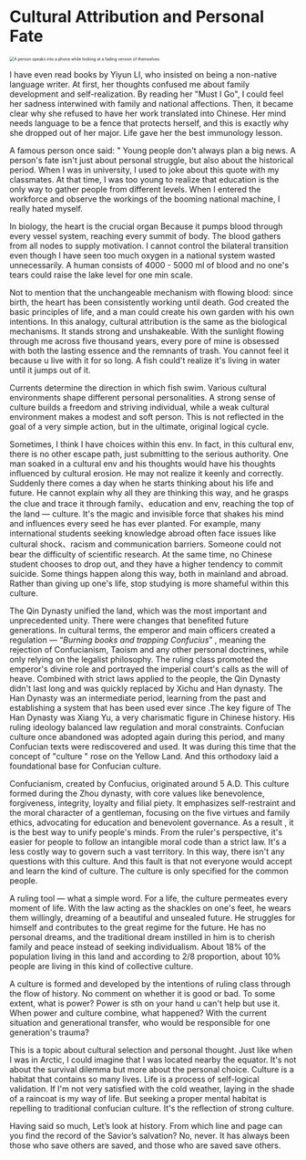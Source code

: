# Cultural Attribution and Personal Fate

<img src="https://cdn.statically.io/gh/stoneBuild29/MyPictures@main/upload/170102_r29229.jpg" alt="A person speaks into a phone while looking at a fading version of themselves." style="zoom:50%;" />

I have even read books by Yiyun LI, who insisted on being a non-native language writer. At first, her thoughts confused me about  family development and self-realization. By reading her "Must I Go", I could feel her sadness interwined with family and national affections. Then, it became clear why she refused to have her work translated into Chinese.  Her mind needs language to be a fence that protects herself, and this is exactly why she dropped out of her major. Life gave her the best immunology lesson.

A famous person once said: " Young people don't always plan a big news. A person's fate isn't just about personal struggle, but also about the historical period. When I was in university, I  used to joke about this quote with my classmates. At that time, I was too young to realize that education is the only way to gather people from different levels. When I entered the workforce and observe the workings of the booming national machine, I really hated myself.

In biology, the heart is the crucial organ Because it pumps blood through every vessel system, reaching every summit of body. The blood  gathers from all nodes to supply motivation. I cannot control the bilateral transition even though I have seen too much oxygen in a national system wasted  unnecessarily. A human consists of 4000 - 5000 ml of blood and no one's tears could raise the lake level for one min scale.

Not to mention that the unchangeable mechanism with flowing blood: since birth, the heart has been consistently working until death. God created the basic principles of  life, and a man could create his own garden with his own intentions. In this analogy, cultural attribution is the same as the biological mechanisms. It stands strong and unshakeable.  With the sunlight flowing through me across five thousand years, every pore of mine is obsessed with both the lasting essence and the remnants of trash. You cannot feel it because u live with it for so long. A fish could't realize it's living in water until it jumps out of it.

Currents determine the direction in which fish swim. Various cultural environments shape different personal personalities. A strong sense of culture builds a freedom and striving individual, while a weak cultural environment makes a modest and soft person. This is not reflected in the goal of a very simple action, but in the ultimate, original logical cycle.

Sometimes, I think I have choices within this env. In fact, in this cultural env, there is no other escape path, just submitting to the serious authority. One man soaked in a cultural env and his thoughts would have his thoughts influenced by cultural erosion. He may not realize it keenly and correctly. Suddenly there comes a day when he starts thinking about his life and future. He cannot explain why all they are thinking this way, and he grasps the clue and trace it through family、education and env, reaching the top of the land — culture. It's the magic and invisible force that shakes his mind and influences every seed he has ever planted. For example, many international students seeking knowledge abroad often face issues like cultural shock、racism and communication barriers. Someone could not bear the difficulty of scientific research. At the same time, no Chinese student chooses to drop out, and they have a higher tendency to commit suicide. Some things happen along this way, both in mainland and abroad. Rather than giving up one's life,  stop studying is more shameful within this culture.

The Qin Dynasty unified the land, which was  the most important and unprecedented unity. There were changes that benefited future generations. In cultural terms, the emperor and main officers created a regulation  — “*Burning books and trapping Confucius*” , meaning the rejection of Confucianism, Taoism and any other personal doctrines, while only relying on the legalist philosophy. The ruling class promoted the emperor's divine role and portrayed the imperial court's calls  as the will of heave. Combined with strict laws applied to the people, the Qin Dynasty didn't last  long and was quickly replaced by Xichu and Han dynasty. The Han Dynasty was an intermediate period, learning from the past and establishing  a system that has been used ever since .The key figure of The Han Dynasty was Xiang Yu, a very charismatic figure in Chinese history. His ruling ideology balanced law regulation and moral constraints. Confucian culture once abandoned was adopted again during this period, and many Confucian texts were rediscovered and used. It was during this time that the concept of "culture " rose on the Yellow Land. And this orthodoxy laid a foundational base for Confucian culture.

Confucianism, created by Confucius, originated around 5 A.D. This culture formed during the Zhou dynasty, with core values like benevolence, forgiveness, integrity, loyalty and filial piety. It emphasizes self-restraint and the moral character of a gentleman, focusing on the five virtues and  family ethics, advocating for education and benevolent governance. As a result , it is the best way to unify people's minds. From the ruler's perspective, it's easier for people to follow an intangible moral code than a strict law. It's a less costly way to govern such a vast territory. In this way, there isn't any questions with this culture. And this fault is that not everyone would accept and learn the kind of culture.  The culture is only specified  for the common people.

A ruling tool — what a simple word. For a life, the culture permeates every moment of life.  With the law acting as the shackles on one's feet, he wears them willingly, dreaming of a beautiful and unsealed future. He struggles for himself and contributes to the great regime for the future. He  has no personal dreams, and the traditional dream instilled in him is to cherish family  and peace instead of seeking individualism. About 18% of the population living in this land and according to 2/8 proportion,  about 10% people are living in this kind of collective culture.

A culture is formed and developed by the intentions of ruling class through the flow of  history. No comment on whether it is good or bad. To some extent, what is power? Power is sth on your hand u can't help but use it. When power and culture combine, what  happened? With the current situation and generational transfer, who would be responsible for one generation's  trauma?

This is a topic about cultural selection and personal thought. Just like when I was in Arctic, I could imagine that I was located nearby the equator. It's not about the survival dilemma but more about the personal choice. Culture is a habitat that contains so many lives. Life is a process of self-logical validation. If I'm not  very  satisfied with the cold weather,  laying in the shade of a raincoat is my way of life. But seeking a proper mental habitat is repelling to traditional confucian culture. It's the reflection of  strong culture.

Having said so much,  Let’s look at history. From which line and page can you find the record of the Savior’s salvation? No, never. It has always been those who save others  are saved, and those who are saved save others.

